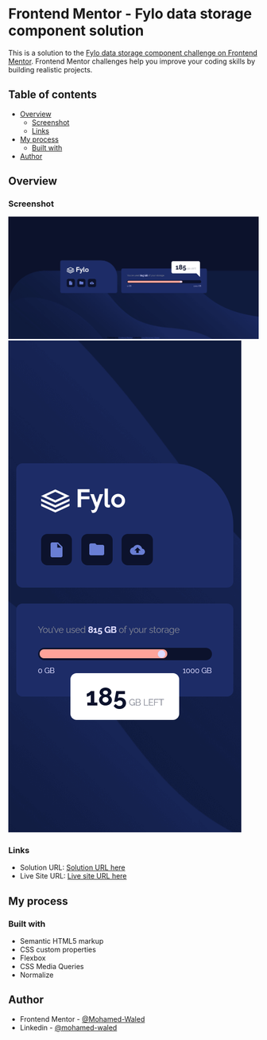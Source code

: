 # Frontend Mentor - Fylo data storage component solution

This is a solution to the [Fylo data storage component challenge on Frontend Mentor](https://www.frontendmentor.io/challenges/fylo-data-storage-component-1dZPRbV5n). Frontend Mentor challenges help you improve your coding skills by building realistic projects. 

## Table of contents

- [Overview](#overview)
  - [Screenshot](#screenshot)
  - [Links](#links)
- [My process](#my-process)
  - [Built with](#built-with)
- [Author](#author)

## Overview

### Screenshot

![](images/Screenshot%202022-04-27%20at%2021-50-50%20Frontend%20Mentor%20Fylo%20data%20storage%20component.png)
![](images/Screenshot%202022-04-27%20at%2021-51-03%20Frontend%20Mentor%20Fylo%20data%20storage%20component.png)

### Links

- Solution URL: [Solution URL here]()
- Live Site URL: [Live site URL here]()

## My process

### Built with

- Semantic HTML5 markup
- CSS custom properties
- Flexbox
- CSS Media Queries
- Normalize

## Author

- Frontend Mentor - [@Mohamed-Waled](https://www.frontendmentor.io/profile/Mohamed-Waled)
- Linkedin - [@mohamed-waled](https://www.linkedin.com/in/mohamed-waled-82a51a1bb/)